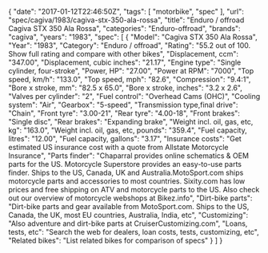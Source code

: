 {
    "date": "2017-01-12T22:46:50Z",
    "tags": [
        "motorbike",
        "spec"
    ],
    "url": "spec\/cagiva\/1983\/cagiva-stx-350-ala-rossa",
    "title": "Enduro \/ offroad Cagiva STX 350 Ala Rossa",
    "categories": "Enduro-offroad",
    "brands": "cagiva",
    "years": "1983",
    "spec": [
        {
            "Model": "Cagiva STX 350 Ala Rossa",
            "Year": "1983",
            "Category": "Enduro \/ offroad",
            "Rating": "55.2 out of 100. Show full rating and compare with other bikes",
            "Displacement, ccm": "347.00",
            "Displacement, cubic inches": "21.17",
            "Engine type": "Single cylinder, four-stroke",
            "Power, HP": "27.00",
            "Power at RPM": "7000",
            "Top speed, km\/h": "133.0",
            "Top speed, mph": "82.6",
            "Compression": "9.4:1",
            "Bore x stroke, mm": "82.5 x 65.0",
            "Bore x stroke, inches": "3.2 x 2.6",
            "Valves per cylinder": "2",
            "Fuel control": "Overhead Cams (OHC)",
            "Cooling system": "Air",
            "Gearbox": "5-speed",
            "Transmission type,final drive": "Chain",
            "Front tyre": "3.00-21",
            "Rear tyre": "4.00-18",
            "Front brakes": "Single disc",
            "Rear brakes": "Expanding brake",
            "Weight incl. oil, gas, etc, kg": "163.0",
            "Weight incl. oil, gas, etc, pounds": "359.4",
            "Fuel capacity, litres": "12.00",
            "Fuel capacity, gallons": "3.17",
            "Insurance costs": "Get estimated US insurance cost with a quote from Allstate Motorcycle Insurance",
            "Parts finder": "Chaparral provides online schematics & OEM parts for the US.   Motorcycle Superstore provides an easy-to-use parts finder. Ships to the US, Canada, UK and Australia.MotoSport.com ships motorcycle parts and accessories to most countries.    Sixity.com has low prices and free shipping on ATV and motorcycle parts to the US. Also check out our overview of motorcycle webshops at Bikez.info",
            "Dirt-bike parts": "Dirt-bike parts and gear available from MotoSport.com. Ships to the US, Canada, the UK, most EU countries, Australia, India, etc",
            "Customizing": "Also adventure and dirt-bike parts at CruiserCustomizing.com",
            "Loans, tests, etc": "Search the web for dealers, loan costs, tests, customizing, etc",
            "Related bikes": "List related bikes for comparison of specs"
        }
    ]
}